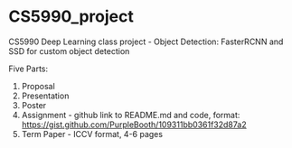 # CS5990_project
CS5990 Deep Learning class project - Object Detection: FasterRCNN and SSD for custom object detection

Five Parts:
1. Proposal
2. Presentation
3. Poster
4. Assignment - github link to README.md and code, format: https://gist.github.com/PurpleBooth/109311bb0361f32d87a2
5. Term Paper - ICCV format, 4-6 pages
